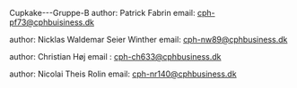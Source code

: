 Cupkake---Gruppe-B
author: Patrick Fabrin email: cph-pf73@cphbuisiness.dk

author: Nicklas Waldemar Seier Winther email: cph-nw89@cphbusiness.dk

author: Christian Høj email : cph-ch633@cphbusiness.dk

author: Nicolai Theis Rolin email: cph-nr140@cphbusiness.dk
